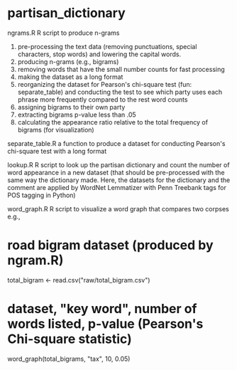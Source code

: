 # partisan_dictionary

ngrams.R 
R script to produce n-grams 
1) pre-processing the text data (removing punctuations, special characters, stop words) and lowering the capital words.
2) producing n-grams (e.g., bigrams)
3) removing words that have the small number counts for fast processing
4) making the dataset as a long format
5) reorganizing the dataset for Pearson's chi-square test (fun: separate_table) and conducting the test to see which party uses each phrase more frequently compared to the rest word counts
6) assigning bigrams to their own party
7) extracting bigrams p-value less than .05
8) calculating the appearance ratio relative to the total frequency of bigrams (for visualization)

separate_table.R
a function to produce a dataset for conducting Pearson's chi-square test with a long format

lookup.R
R script to look up the partisan dictionary and count the number of word appearance in a new dataset (that should be pre-processed with the same way the dictionary made. Here, the datasets for the dictionary and the comment are applied by WordNet Lemmatizer with Penn Treebank tags for POS tagging in Python)

word_graph.R
R script to visualize a word graph that compares two corpses
e.g.,
# road bigram dataset (produced by ngram.R)
total_bigram <- read.csv("raw/total_bigram.csv")
# dataset, "key word", number of words listed, p-value (Pearson's Chi-square statistic)
word_graph(total_bigrams, "tax", 10, 0.05)
